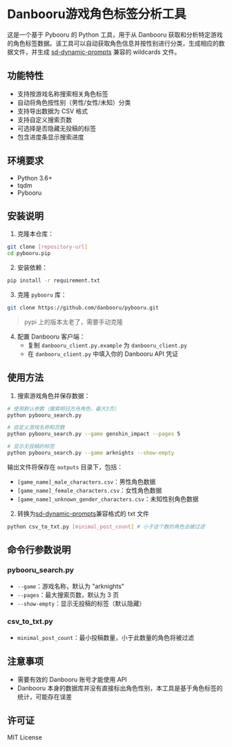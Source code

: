 # Danbooru游戏角色标签分析工具

这是一个基于 Pybooru 的 Python 工具，用于从 Danbooru 获取和分析特定游戏的角色标签数据。该工具可以自动获取角色信息并按性别进行分类，生成相应的数据文件，并生成 [sd-dynamic-prompts](https://github.com/adieyal/sd-dynamic-prompts) 兼容的 wildcards 文件。

## 功能特性

-   支持按游戏名称搜索相关角色标签
-   自动将角色按性别（男性/女性/未知）分类
-   支持导出数据为 CSV 格式
-   支持自定义搜索页数
-   可选择是否隐藏无投稿的标签
-   包含进度条显示搜索进度

## 环境要求

-   Python 3.6+
-   tqdm
-   Pybooru

## 安装说明

1. 克隆本仓库：

```bash
git clone [repository-url]
cd pybooru.pip
```

2. 安装依赖：

```bash
pip install -r requirement.txt
```

3. 克隆 `pybooru` 库：

```bash
git clone https://github.com/danbooru/pybooru.git
```

> pypi 上的版本太老了，需要手动克隆

4. 配置 Danbooru 客户端：
    - 复制 `danbooru_client.py.example` 为 `danbooru_client.py`
    - 在 `danbooru_client.py` 中填入你的 Danbooru API 凭证

## 使用方法

1. 搜索游戏角色并保存数据：

```bash
# 使用默认参数（搜索明日方舟角色，最大3页）
python pybooru_search.py

# 自定义游戏名称和页数
python pybooru_search.py --game genshin_impact --pages 5

# 显示无投稿的标签
python pybooru_search.py --game arknights --show-empty
```

输出文件将保存在 `outputs` 目录下，包括：

-   `[game_name]_male_characters.csv`：男性角色数据
-   `[game_name]_female_characters.csv`：女性角色数据
-   `[game_name]_unknown_gender_characters.csv`：未知性别角色数据

2. 转换为[sd-dynamic-prompts](https://github.com/adieyal/sd-dynamic-prompts)兼容格式的 txt 文件

```bash
python csv_to_txt.py [minimal_post_count] # 小于这个数的角色会被过滤
```

## 命令行参数说明

### pybooru_search.py

-   `--game`：游戏名称，默认为 "arknights"
-   `--pages`：最大搜索页数，默认为 3 页
-   `--show-empty`：显示无投稿的标签（默认隐藏）

### csv_to_txt.py

-   `minimal_post_count`：最小投稿数量，小于此数量的角色将被过滤

## 注意事项

-   需要有效的 Danbooru 账号才能使用 API
-   Danbooru 本身的数据库并没有直接标出角色性别，本工具是基于角色标签的统计，可能存在误差

## 许可证

MIT License
